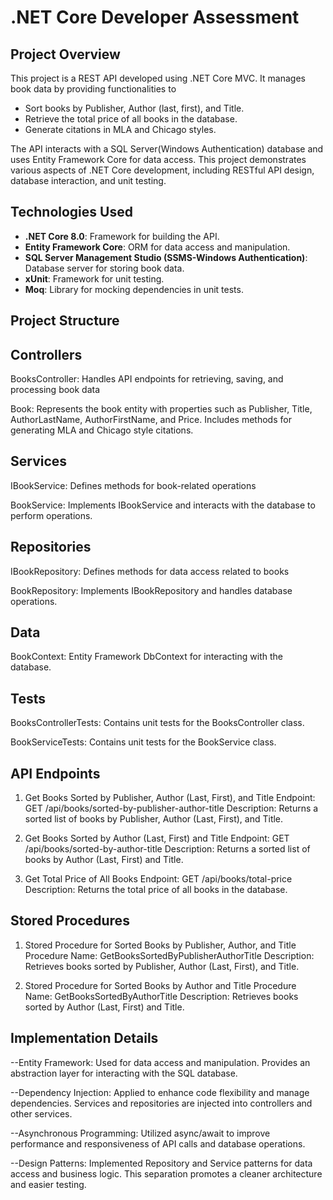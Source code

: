 ﻿# .NET Core Developer Assessment

## Project Overview

This project is a REST API developed using .NET Core MVC. 
It manages book data by providing functionalities to

- Sort books by Publisher, Author (last, first), and Title.
- Retrieve the total price of all books in the database.
- Generate citations in MLA and Chicago styles.

The API interacts with a SQL Server(Windows Authentication) database and uses Entity Framework Core 
for data access. This project demonstrates various aspects of .NET Core development, 
including RESTful API design, database interaction, and unit testing.

## Technologies Used

- **.NET Core 8.0**: Framework for building the API.
- **Entity Framework Core**: ORM for data access and manipulation.
- **SQL Server Management Studio (SSMS-Windows Authentication)**: Database server for storing book data.
- **xUnit**: Framework for unit testing.
- **Moq**: Library for mocking dependencies in unit tests.


## Project Structure

## Controllers

BooksController: Handles API endpoints for retrieving, saving, 
and processing book data


Book: Represents the book entity with properties such as Publisher, 
Title, AuthorLastName, AuthorFirstName, and Price. Includes methods for 
generating MLA and Chicago style citations.

## Services

IBookService: Defines methods for book-related operations

BookService: Implements IBookService and interacts with the database
to perform operations.

## Repositories
IBookRepository: Defines methods for data access related to books

BookRepository: Implements IBookRepository and handles database operations.

## Data

BookContext: Entity Framework DbContext for interacting with the database.

## Tests

BooksControllerTests: Contains unit tests for the BooksController class.

BookServiceTests: Contains unit tests for the BookService class.

## API Endpoints

1. Get Books Sorted by Publisher, Author (Last, First), and Title
Endpoint: GET /api/books/sorted-by-publisher-author-title
Description: Returns a sorted list of books by Publisher, Author (Last, First), and Title.
 
2. Get Books Sorted by Author (Last, First) and Title
Endpoint: GET /api/books/sorted-by-author-title
Description: Returns a sorted list of books by Author (Last, First) and Title.
 
3. Get Total Price of All Books
Endpoint: GET /api/books/total-price
Description: Returns the total price of all books in the database.
 
## Stored Procedures

1. Stored Procedure for Sorted Books by Publisher, Author, and Title
Procedure Name: GetBooksSortedByPublisherAuthorTitle
Description: Retrieves books sorted by Publisher, Author (Last, First), and Title.
 
2. Stored Procedure for Sorted Books by Author and Title
Procedure Name: GetBooksSortedByAuthorTitle
Description: Retrieves books sorted by Author (Last, First) and Title.
 
## Implementation Details

--Entity Framework: Used for data access and manipulation.
  Provides an abstraction layer for interacting with the SQL database.

--Dependency Injection: Applied to enhance code flexibility and 
  manage dependencies. Services and repositories are injected into controllers and other services.

--Asynchronous Programming: Utilized async/await to improve performance and
  responsiveness of API calls and database operations.

--Design Patterns: Implemented Repository and Service patterns for data access and 
  business logic. This separation promotes a cleaner architecture and easier testing.